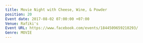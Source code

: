 ```yaml
---
title: Movie Night with Cheese, Wine, & Powder
position: 20
Event date: 2017-08-02 07:00:00 +07:00
Venue: Rafiki's
Event URL: https://www.facebook.com/events/1844509659210293/
Genre: MOVIE
---
```



